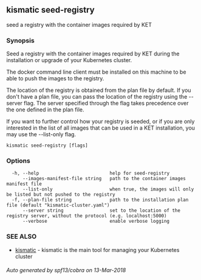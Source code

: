 ## kismatic seed-registry

seed a registry with the container images required by KET

### Synopsis



Seed a registry with the container images required by KET during the installation
or upgrade of your Kubernetes cluster.

The docker command line client must be installed on this machine to be able 
to push the images to the registry.

The location of the registry is obtained from the plan file by default. If you
don't have a plan file, you can pass the location of the registry using the 
--server flag. The server specified through the flag takes precedence over the 
one defined in the plan file.

If you want to further control how your registry is seeded, or if you are only
interested in the list of all images that can be used in a KET installation, you
may use the --list-only flag.


```
kismatic seed-registry [flags]
```

### Options

```
  -h, --help                          help for seed-registry
      --images-manifest-file string   path to the container images manifest file
      --list-only                     when true, the images will only be listed but not pushed to the registry
  -f, --plan-file string              path to the installation plan file (default "kismatic-cluster.yaml")
      --server string                 set to the location of the registry server, without the protocol (e.g. localhost:5000)
      --verbose                       enable verbose logging
```

### SEE ALSO
* [kismatic](kismatic.md)	 - kismatic is the main tool for managing your Kubernetes cluster

###### Auto generated by spf13/cobra on 13-Mar-2018
